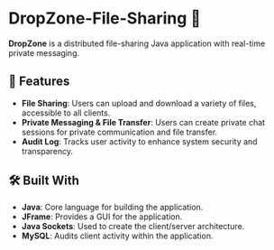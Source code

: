 # DropZone-File-Sharing 📁

**DropZone** is a distributed file-sharing Java application with real-time private messaging.

## 🚀 Features

- **File Sharing**: Users can upload and download a variety of files, accessible to all clients.
- **Private Messaging & File Transfer**: Users can create private chat sessions for private communication and file transfer.
- **Audit Log**: Tracks user activity to enhance system security and transparency.
  
## 🛠️ Built With

- **Java**: Core language for building the application.
- **JFrame**: Provides a GUI for the application.
- **Java Sockets**: Used to create the client/server architecture.
- **MySQL**: Audits client activity within the application.

